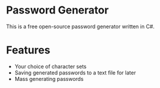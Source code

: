 Password Generator
==================

This is a free open-source password generator written in C#.

# Features #
* Your choice of character sets
* Saving generated passwords to a text file for later
* Mass generating passwords